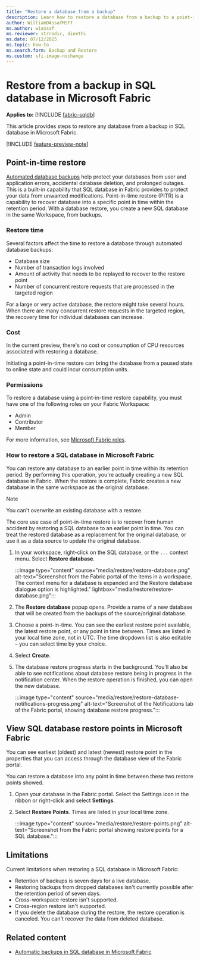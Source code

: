 ```yaml
---
title: "Restore a database from a backup"
description: Learn how to restore a database from a backup to a point-in-time in SQL database in Microsoft Fabric
author: WilliamDAssafMSFT
ms.author: wiassaf
ms.reviewer: strrodic, dinethi
ms.date: 07/12/2025
ms.topic: how-to
ms.search.form: Backup and Restore
ms.custom: sfi-image-nochange
---
```

# Restore from a backup in SQL database in Microsoft Fabric

**Applies to:** [!INCLUDE [fabric-sqldb](../includes/applies-to-version/fabric-sqldb.md)]

This article provides steps to restore any database from a backup in SQL database in Microsoft Fabric.

[!INCLUDE [feature-preview-note](../../includes/feature-preview-note.md)]

## Point-in-time restore

[Automated database backups](backup.md) help protect your databases from user and application errors, accidental database deletion, and prolonged outages. This is a built-in capability that SQL database in Fabric provides to protect your data from unwanted modifications. Point-in-time restore (PITR) is a capability to recover database into a specific point in time within the retention period. With a database restore, you create a new SQL database in the same Workspace, from backups.

### Restore time

Several factors affect the time to restore a database through automated database backups:

- Database size
- Number of transaction logs involved
- Amount of activity that needs to be replayed to recover to the restore point
- Number of concurrent restore requests that are processed in the targeted region

For a large or very active database, the restore might take several hours. When there are many concurrent restore requests in the targeted region, the recovery time for individual databases can increase.

### Cost

In the current preview, there's no cost or consumption of CPU resources associated with restoring a database.

Initiating a point-in-time restore can bring the database from a paused state to online state and could incur consumption units.

### Permissions

To restore a database using a point-in-time restore capability, you must have one of the following roles on your Fabric Workspace:

- Admin
- Contributor
- Member

For more information, see [Microsoft Fabric roles](../../fundamentals/roles-workspaces.md).

### How to restore a SQL database in Microsoft Fabric

You can restore any database to an earlier point in time within its retention period. By performing this operation, you're actually creating a new SQL database in Fabric. When the restore is complete, Fabric creates a new database in the same workspace as the original database.

> [!NOTE]
> You can't overwrite an existing database with a restore.

The core use case of point-in-time restore is to recover from human accident by restoring a SQL database to an earlier point in time. You can treat the restored database as a replacement for the original database, or use it as a data source to update the original database.

1. In your workspace, right-click on the SQL database, or the `...` context menu. Select **Restore database**.

   :::image type="content" source="media/restore/restore-database.png" alt-text="Screenshot from the Fabric portal of the items in a workspace. The context menu for a database is expanded and the Restore database dialogue option is highlighted." lightbox="media/restore/restore-database.png":::

1. The **Restore database** popup opens. Provide a name of a new database that will be created from the backups of the source/original database. 
1. Choose a point-in-time. You can see the earliest restore point available, the latest restore point, or any point in time between. Times are listed in your local time zone, not in UTC. The time dropdown list is also editable – you can select time by your choice.

1. Select **Create**.
1. The database restore progress starts in the background. You'll also be able to see notifications about database restore being in progress in the notification center. When the restore operation is finished, you can open the new database.

   :::image type="content" source="media/restore/restore-database-notifications-progress.png" alt-text="Screenshot of the Notifications tab of the Fabric portal, showing database restore progress.":::

## View SQL database restore points in Microsoft Fabric

You can see earliest (oldest) and latest (newest) restore point in the properties that you can access through the database view of the Fabric portal. 

You can restore a database into any point in time between these two restore points showed.

1. Open your database in the Fabric portal. Select the Settings icon in the ribbon or right-click and select **Settings**.
1. Select **Restore Points**. Times are listed in your local time zone.

   :::image type="content" source="media/restore/restore-points.png" alt-text="Screenshot from the Fabric portal showing restore points for a SQL database.":::

## Limitations

Current limitations when restoring a SQL database in Microsoft Fabric:

- Retention of backups is seven days for a live database.
- Restoring backups from dropped databases isn't currently possible after the retention period of seven days.
- Cross-workspace restore isn't supported.
- Cross-region restore isn't supported.
- If you delete the database during the restore, the restore operation is canceled. You can't recover the data from deleted database.

## Related content

- [Automatic backups in SQL database in Microsoft Fabric](backup.md)
